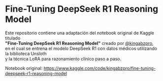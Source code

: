 # Fine-Tuning DeepSeek R1 Reasoning Model

Este repositorio contiene una adaptación del notebook original de Kaggle titulado  
**"Fine-Tuning DeepSeek R1 Reasoning Model"** creado por [@kingabzpro](https://www.kaggle.com/code/kingabzpro),  
en el cual se entrena el modelo DeepSeek R1 con datos médicos utilizando la biblioteca Unsloth  
y la técnica LoRA para razonamiento clínico paso a paso.

Notebook original: <https://www.kaggle.com/code/kingabzpro/fine-tuning-deepseek-r1-reasoning-model>
